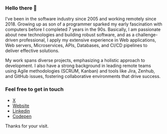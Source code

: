 ### Hello there 👋

I’ve been in the software industry since 2005 and working remotely since 2018. Growing up as son of a programmer sparked my early fascination with computers before I completed 7 years in the 90s. Basically, 
I am passionate about new technologies and building robust software, and as a challenge-driven professional, I apply my extensive experience in Web applications, Web servers, Microservices, APIs, Databases, and CI/CD pipelines to deliver effective solutions. 

My work spans diverse projects, emphasizing a holistic approach to development.
I also have a strong background in leading remote teams using Agile methodologies (SCRUM, Kanban) and tools like Jira, Zenhub, and GitHub issues, fostering collaborative environments that drive success.

### Feel free to get in touch

- [X](https://x.com/felipekm)
- [Website](https://felipekm.dev)
- [Linkedin](https://linkedin.com/in/felipekm)
- [Codepen](https://codepen.io/felipekm)

Thanks for your visit.
